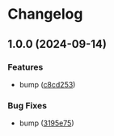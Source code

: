 # Changelog

## 1.0.0 (2024-09-14)

### Features

-   bump ([c8cd253](https://github.com/PolusAI/compute/commit/c8cd253388c3fe363a1f79fea630526bf6faf320))

### Bug Fixes

-   bump ([3195e75](https://github.com/PolusAI/compute/commit/3195e75cd8f73c2419ca190ed18df547af7b7866))
